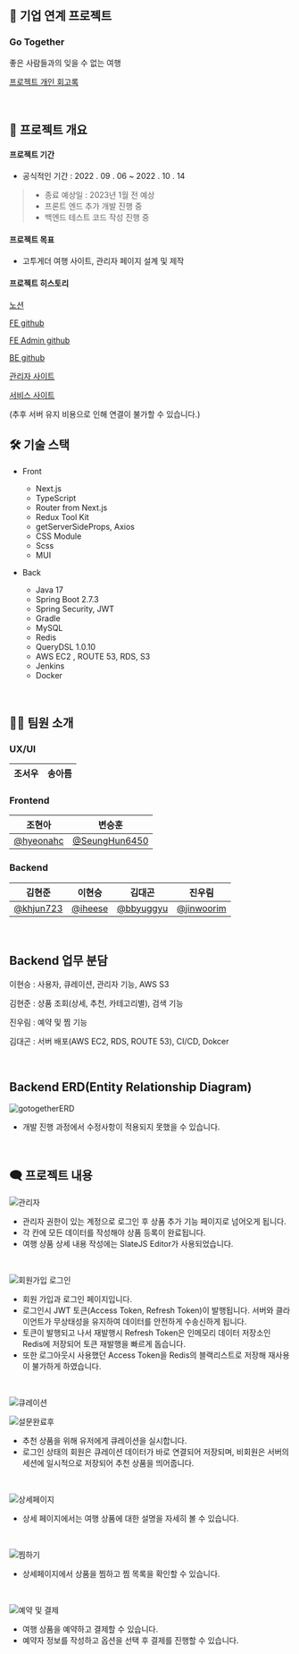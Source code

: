 
## 🤝 기업 연계 프로젝트
### Go Together
좋은 사람들과의 잊을 수 없는 여행

<a href="https://iheese.github.io/project/2022/10/20/gotogether/">프로젝트 개인 회고록</a>

<br>

## 📌 프로젝트 개요
#### 프로젝트 기간
- 공식적인 기간 : 2022 . 09 . 06 ~ 2022 . 10 . 14 
> - 종료 예상일 : 2023년 1월 전 예상
> - 프론트 엔드 추가 개발 진행 중
> - 백엔드 테스트 코드 작성 진행 중

#### 프로젝트 목표
- 고투게더 여행 사이트, 관리자 페이지 설계 및 제작

#### 프로젝트 히스토리
<a href="https://www.notion.so/BE-FE2-UXUI3-_5-68fbfff1ac584f1485272b1d2a372763
">노션</a>

<a href="https://github.com/gotogether-s/gotogether-s
">FE github</a>

<a href="https://github.com/gotogether-s/gotogether-s-admin
">FE Admin github</a>

<a href="https://github.com/gotogether-s/gotogether-s-BE
">BE github</a>

<a href="https://gotogether-s-admin.vercel.app/signin">관리자 사이트</a>

<a href="https://gotogether-s.vercel.app">서비스 사이트</a>

(추후 서버 유지 비용으로 인해 연결이 불가할 수 있습니다.)

## 🛠 기술 스택

- Front
    - Next.js
    - TypeScript
    - Router from Next.js
    - Redux Tool Kit 
    - getServerSideProps, Axios
    - CSS Module
    - Scss
    - MUI

- Back
    - Java 17
    - Spring Boot 2.7.3
    - Spring Security, JWT
    - Gradle
    - MySQL
    - Redis
    - QueryDSL 1.0.10
    - AWS EC2 , ROUTE 53, RDS, S3
    - Jenkins
    - Docker

<br>

## 🙋🏻 팀원 소개

### UX/UI

| 조서우  | 송아름 |
|--------|-------|

### Frontend

| 조현아                                    | 변승훈                                             |
|----------------------------------------|-------------------------------------------------|
| [@hyeonahc](https://github.com/hyeonahc) | [@SeungHun6450](https://github.com/SeungHun6450) |

### Backend

| 김현준                                    | 이현승                                       | 김대곤                                           | 진우림                        |                                
|------------------------------------------|-------------------------------------------- |-----------------------------------------------|--------------------------------| 
| [@khjun723](https://github.com/khjun723) | [@iheese](https://github.com/iheese) | [@bbyuggyu](https://github.com/bbyuggyu) | [@jinwoorim](https://github.com/jinwoorim) | 

<br>

## Backend 업무 분담

이현승 : 사용자, 큐레이션, 관리자 기능, AWS S3

김현준 : 상품 조회(상세, 추천, 카테고리별), 검색 기능

진우림 : 예약 및 찜 기능

김대곤 : 서버 배포(AWS EC2, RDS, ROUTE 53), CI/CD, Dokcer

<br>

## Backend ERD(Entity Relationship Diagram)

![gotogetherERD](https://user-images.githubusercontent.com/88040158/204426962-e943018b-7ae5-47ba-a0cc-001017a55f57.png)

- 개발 진행 과정에서 수정사항이 적용되지 못했을 수 있습니다. 

<br>

## :left_speech_bubble: 프로젝트 내용

![관리자](https://user-images.githubusercontent.com/88040158/196174137-105870cc-1243-4dbc-be4c-9160fd96e082.png)

- 관리자 권한이 있는 계정으로 로그인 후 상품 추가 기능 페이지로 넘어오게 됩니다. 
- 각 칸에 모든 데이터를 작성해야 상품 등록이 완료됩니다.
- 여행 상품 상세 내용 작성에는 SlateJS Editor가 사용되었습니다.

<br>

![회원가입 로그인](https://user-images.githubusercontent.com/88040158/196174165-85164c74-507f-44fe-9ef6-523ab760401a.png)

- 회원 가입과 로그인 페이지입니다.
- 로그인시 JWT 토큰(Access Token, Refresh Token)이 발행됩니다. 서버와 클라이언트가 무상태성을 유지하여 데이터를 안전하게 수송신하게 됩니다.
- 토큰이 발행되고 나서 재발행시 Refresh Token은 인메모리 데이터 저장소인 Redis에 저장되어 토큰 재발행을 빠르게 돕습니다.
- 또한 로그아웃시 사용했던 Access Token을 Redis의 블랙리스트로 저장해 재사용이 불가하게 하였습니다. 

<br>

![큐레이션](https://user-images.githubusercontent.com/88040158/196174161-01cf757c-168b-4aec-839f-8ef5e37d630e.png)

![설문완료후](https://user-images.githubusercontent.com/88040158/196174152-81ca783d-5f22-4143-8f67-3e998b3e36cb.png)

- 추천 상품을 위해 유저에게 큐레이션을 실시합니다.
- 로그인 상태의 회원은 큐레이션 데이터가 바로 연결되어 저장되며, 비회원은 서버의 세션에 일시적으로 저장되어 추천 상품을 띄어줍니다. 

<br>

![상세페이지](https://user-images.githubusercontent.com/88040158/196174145-f0f1f57d-d8dd-49c0-894a-d389ab6d147a.png)

- 상세 페이지에서는 여행 상품에 대한 설명을 자세히 볼 수 있습니다.

<br>

![찜하기](https://user-images.githubusercontent.com/88040158/196174159-902cd099-078c-43aa-b160-a2e7e9267e55.png)

- 상세페이지에서 상품을 찜하고 찜 목록을 확인할 수 있습니다. 

<br>

![예약 및 결제](https://user-images.githubusercontent.com/88040158/196174155-ff770ea3-6ea2-4922-9437-07127ce0ae04.png)

- 여행 상품을 예약하고 결제할 수 있습니다.
- 예약자 정보를 작성하고 옵션을 선택 후 결제를 진행할 수 있습니다. 

